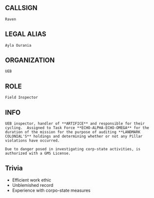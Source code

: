 ## CALLSIGN

	Raven

## LEGAL ALIAS

	Ayla Ourania

## ORGANIZATION

	UEB

## ROLE

	Field Inspector

## INFO

	UEB inspector, handler of **ARTIFICE** and responsible for their cycling.  Assigned to Task Force **ECHO-ALPHA-ECHO-OMEGA** for the duration of the mission for the purpose of auditing **LANDMARK COLONIAL'S** holdings and determining whether or not any Pillar violations have occurred.

	Due to danger posed in investigating corp-state activities, is authorized with a GMS License.

## Trivia

- Efficient work ethic
- Unblemished record
- Experience with corpo-state measures